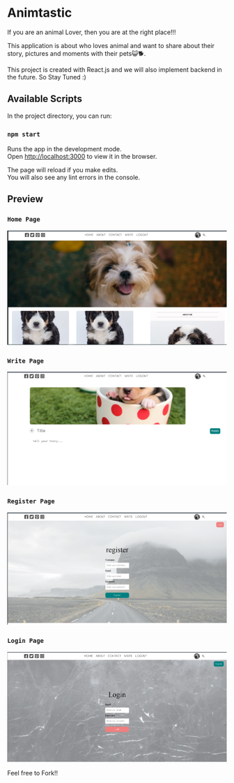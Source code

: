 # Animtastic

If you are an animal Lover, then you are at the right place!!!

This application is about who loves animal and want to share about their story, pictures and moments with their pets😺🐕.


This project is created with React.js and we will also implement backend in the future. So Stay Tuned :)

## Available Scripts

In the project directory, you can run:

### `npm start`

Runs the app in the development mode.\
Open [http://localhost:3000](http://localhost:3000) to view it in the browser.

The page will reload if you make edits.\
You will also see any lint errors in the console.

## Preview

### `Home Page`
![](https://github.com/Anku-Kashyap/My-Blog-Application/blob/master/Images/16.png)

### `Write Page`
![](https://github.com/Anku-Kashyap/My-Blog-Application/blob/master/Images/17.png)

### `Register Page`
![](https://github.com/Anku-Kashyap/My-Blog-Application/blob/master/Images/18.png)

### `Login Page`
![](https://github.com/Anku-Kashyap/My-Blog-Application/blob/master/Images/19.png)


Feel free to Fork!!

